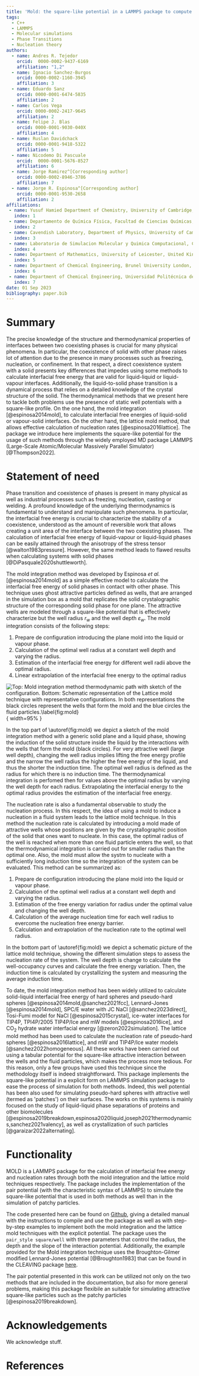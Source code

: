 ```yaml
---
title: 'Mold: the square-like potential in a LAMMPS package to compute interfacial free energies and nucleation rates'
tags:
  - C++
  - LAMMPS
  - Molecular simulations
  - Phase Transitions
  - Nucleation theory
authors:
  - name: Andres R. Tejedor
    orcid:  0000-0002-9437-6169
    affiliation: "1,2"
  - name: Ignacio Sanchez-Burgos
    orcid: 0000-0002-1160-3945
    affiliation: 3
  - name: Eduardo Sanz
    orcid: 0000-0001-6474-5835
    affiliation: 2
  - name: Carlos Vega
    orcid: 0000-0002-2417-9645
    affiliation: 2
  - name: Felipe J. Blas
    orcid: 0000-0001-9030-040X
    affiliation: 4
  - name: Ruslan Davidchack
    orcid: 0000-0001-9418-5322
    affiliation: 5
  - name: Nicodemo Di Pascuale
    orcid:  0000-0001-5676-8527
    affiliation: 6
  - name: Jorge Ramirez^[Corresponding author]
    orcid: 0000-0002-8946-3786
    affiliation: 7
  - name: Jorge R. Espinosa^[Corresponding author]
    orcid: 0000-0001-9530-2658
    affiliation: 2
affiliations:
 - name: Yusuf Hamied Department of Chemistry, University of Cambridge, United Kingdom
   index: 1
 - name: Departamento de Química Física, Facultad de Ciencias Químicas, Universidad Complutense de Madrid, Spain
   index: 2
 - name: Cavendish Laboratory, Department of Physics, University of Cambridge, United Kingdom
   index: 3
 - name: Laboratorio de Simulacion Molecular y Quimica Computacional, CIQSO-Centro de Investigacion en Quimica Sostenible and Departamento de Ciencias Integradas, Universidad de Huelva, Spain
   index: 4
 - name: Department of Mathematics, University of Leicester, United Kingdom
   index: 5
 - name: Department of Chemical Engineering, Brunel University London, United Kingdom
   index: 6
 - name: Department of Chemical Engineering, Universidad Politécnica de Madrid, Spain
   index: 7
date: 01 Sep 2023
bibliography: paper.bib
---
```


# Summary

The precise knowledge of the structure and thermodynamical properties of interfaces between two coexisting phases is crucial for many physical phenomena. In particular, the coexistence of solid with other phase raises lot of attention due to the presence in many processes such as freezing, nucleation, or confinement. In that respect, a direct coexistence system with a solid presents key differences that impedes using some methods to calculate interfacial free energy that are valid for liquid-liquid or liquid-vapour interfaces. Additionally, the liquid-to-solid phase transition is a dynamical process that relies on a detailed knowledge of the crystal structure of the solid. The thermodynamical methods that we present here to tackle both problems use the presence of static well potentials with a square-like profile. On the one hand, the mold integration [@espinosa2014mold], to calculate interfacial free energies of liquid-solid or vapour-solid interfaces. On the other hand, the lattice mold method, that allows effective calculation of nucleation rates [@espinosa2016lattice]. The package we introduce here implements the square-like potential for the usage of such methods through the widely employed MD package LAMMPS (Large-Scale Atomic/Molecular Massively Parallel Simulator)[@Thompson2022].

# Statement of need

Phase transition and coexistence of phases is present in many physical as well as industrial processes such as freezing, nucleation, casting or welding. A profound knowledge of the underlying thermodynamics is fundamental to understand and manipulate such phenomena. In particular, the interfacial free energy is crucial to characterize the stability of a coexistence, understood as the amount of reversible work that allows creating a unit area of the interface between the two coexisting phases. The calculation of interfacial free energy of liquid-vapour or liquid-liquid phases can be easily attained through the anisotropy of the stress tensor [@walton1983pressure]. However, the same method leads to flawed results when calculating systems with solid phases [@DiPasquale2020shuttleworth]. 

The mold integration method was developed by Espinosa *et al.* [@espinosa2014mold] as a simple effective model to calculate the interfacial free energy of solid phases in contact with other phase. This technique uses ghost attractive particles defined as wells, that are arranged in the simulation box as a mold that replicates the solid crystalographic structure of the corresponding solid phase for one plane. The attractive wells are modeled through a square-like potential that is effectively characterize but the well radius $r_w$ and the well depth $\varepsilon_w$. The mold integration consists of the following steps:

1. Prepare de configuration introducing the plane mold into the liquid or vapour phase.
2. Calculation of the optimal well radius at a constant well depth and varying the radius.
3. Estimation of the interfacial free energy for different well radii above the optimal radius.
4. Linear extrapolation of the interfacial free energy to the optimal radius

![Top: Mold integration method thermodynamic path with sketch of the configuration. Bottom: Schematic representation of the Lattice mold technique with representative configurations. In both representations the black circles represent the wells that form the mold and the blue circles the fluid particles.\label{fig:mold}](figs/joss.png){ width=95% }

In the top part  of \autoref{fig:mold} we depict a sketch of the mold integration method with a generic solid plane and a liquid phase, showing the induction of the solid structure inside the liquid by the interactions with the wells that form the mold (black circles). For very attractive well (large well depth), changing the well radius implies lifting the free energy profile and the narrow the well radius the higher the free energy of the liquid, and thus the shorter the induction time. The optimal well radius is defined as the radius for which there is no induction time. The thermodynamical integration is perfomed then for values above the optimal radius by varying the well depth for each radius. Extrapolating the interfacial energy to the optimal radius provides the estimation of the interfacial free energy. 

The nucleation rate is also a fundamental observable to study the nucleation process. In this respect, the idea of using a mold to induce a nucleation in a fluid system leads to the lattice mold technique. In this method the nucleation rate is calculated by introducing a mold made of attractive wells whose positions are given by the crystallographic position of the solid that ones want to nucleate. In this case, the optimal radius of the well is reached when more than one fluid particle enters the well, so that the thermodynamical integration is carried out for smaller radius than the optimal one. Also, the mold must allow the systm to nucleate with a sufficiently long induction time so the integration of the system can be evaluated. This method can be summarized as:

1. Prepare de configuration introducing the plane mold into the liquid or vapour phase.
2. Calculation of the optimal well radius at a constant well depth and varying the radius.
3. Estimation of the free energy variation for radius under the optimal value and changing the well depth.
4. Calculation of the average nucleation time for each well radius to evercome the nucleation free energy barrier.
5. Calculation and extrapolation of the nucleation rate to the optimal well radius.

In the bottom part of \autoref{fig:mold} we depict a schematic picture of the lattice mold technique, showing the different simulation steps to assess the nucleation rate of the system. The well depth is change to calculate the well-occupancy curves and calculate the free energy variation. Then, the induction time is calculated by crystallizing the system and measuring the average induction time.

To date, the mold integration method has been widely utilized to calculate solid-liquid interfacial free energy of hard spheres and pseudo-hard spheres [@espinosa2014mold,@sanchez2021fcc], Lennard-Jones [@espinosa2014mold], SPC/E water with JC NaCl [@sanchez2023direct], Tosi-Fumi model for NaCl [@espinosa2015crystal], ice-water interfaces for TIP4P, TPI4P/2005 TIP4P/Ice and  mW models [@espinosa2016ice], and CO$_2$ hydrate water interfacial energy [@zeron2022simulation]. The lattice mold method has been used to calculate the nucleation rate of pseudo-hard spheres [@espinosa2016lattice], and mW and TIP4P/Ice water models [@sanchez2022homogeneous]. All these works have been carried out using a tabular potential for the square-like attractive interaction between the wells and the fluid particles, which makes the process more tedious. For this reason, only a few groups have used this technique since the methodology itself is indeed straightforward. This package implements the square-like potential in a explicit form on LAMMPS simulation package to ease the process of simulation for both methods. Indeed, this well potential has been also used for simulating pseudo-hard spheres with attractive well (termed as 'patches') on their surfaces. The works on this systems is mainly focused on the study of liquid-liquid phase separations of proteins and other biomolecules [@espinosa2019breakdown,espinosa2020liquid,joseph2021thermodynamics,sanchez2021valency], as well as crystallization of such particles [@garaizar2022alternating].

# Functionality

MOLD is a LAMMPS package for the calculation of interfacial free energy and nucleation rates through both the mold integration and the lattice mold techniques respectively. The package includes the implementation of the pair potential (with the characteristic syntax of LAMMPS) to simulate the square-like potential that is used in both methods as well than in the simulation of patchy particles.

The code presented here can be found on [Github](https://github.com/AndresRTejedor/Mold), giving a detailed manual with the instructions to compile and use the package as well as with step-by-step examples to implement both the mold integration and the lattice mold techniques with the explicit potential. The package uses the `pair_style square/well` with three parameters that control the radius, the depth and the slope of the interaction potential. Additionally, the example provided for the Mold integration technique uses the Broughton-Gilmer modified Lennard-Jones potential [@Broughton1983] that can be found in the CLEAVING package [here](https://github.com/demonico85/cleaving/tree/master).

The pair potential presented in this work can be utilized not only on the two methods that are included in the documentation, but also for more general problems, making this package flexibile an suitable for simulating attractive square-like particles such as the patchy particles [@espinosa2019breakdown]. 

# Acknowledgements

We acknowledge stuff.

# References
